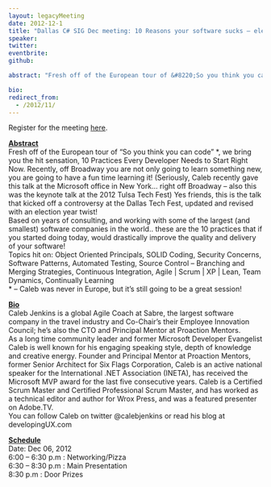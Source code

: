 ```yaml
---
layout: legacyMeeting
date: 2012-12-1
title: "Dallas C# SIG Dec meeting: 10 Reasons your software sucks – election year edition!"
speaker:
twitter:
eventbrite:
github:

abstract: "Fresh off of the European tour of &#8220;So you think you can code&#8221; *, we bring you the hit sensation, 10 Practices Every Developer Needs to Start Right Now. Recently, off Broadway you are not only going to learn something new, you are going to have a fun time learning it! (Seriously, Caleb recently gave this talk at the Microsoft office in New York&#8230; right off Broadway &#8211; also this was the keynote talk at the 2012 Tulsa Tech Fest) Yes friends, this is the talk that kicked off a controversy at the Dallas Tech Fest, updated and revised with an election year twist!<br />Based on years of consulting, and working with some of the largest (and smallest) software companies in the world.. these are the 10 practices that if you started doing today, would drastically improve the quality and delivery of your software!<br />Topics hit on: Object Oriented Principals, SOLID Coding, Security Concerns, Software Patterns, Automated Testing, Source Control &#8211; Branching and Merging Strategies, Continuous Integration, Agile | Scrum | XP | Lean, Team Dynamics, Continually Learning<br />* &#8211; Caleb was never in Europe, but it&#8217;s still going to be a great session!"

bio:
redirect_from:
  - /2012/11/
---
```


<p>Register for the meeting&nbsp;<a href="https://www.eventbrite.com/event/4905790351#">here</a>.</p>
<p><strong><span style="text-decoration: underline;">Abstract</span></strong><br />
Fresh off of the European tour of &#8220;So you think you can code&#8221; *, we bring you the hit sensation, 10 Practices Every Developer Needs to Start Right Now. Recently, off Broadway you are not only going to learn something new, you are going to have a fun time learning it! (Seriously, Caleb recently gave this talk at the Microsoft office in New York&#8230; right off Broadway &#8211; also this was the keynote talk at the 2012 Tulsa Tech Fest) Yes friends, this is the talk that kicked off a controversy at the Dallas Tech Fest, updated and revised with an election year twist!<br />
Based on years of consulting, and working with some of the largest (and smallest) software companies in the world.. these are the 10 practices that if you started doing today, would drastically improve the quality and delivery of your software!<br />
Topics hit on: Object Oriented Principals, SOLID Coding, Security Concerns, Software Patterns, Automated Testing, Source Control &#8211; Branching and Merging Strategies, Continuous Integration, Agile | Scrum | XP | Lean, Team Dynamics, Continually Learning<br />
* &#8211; Caleb was never in Europe, but it&#8217;s still going to be a great session!</p>
<p><strong><span style="text-decoration: underline;">Bio</span><br />
</strong>Caleb Jenkins is a global Agile Coach at Sabre, the largest software company in the travel industry and Co-Chair&#8217;s their Employee Innovation Council; he&#8217;s also the CTO and Principal Mentor at Proaction Mentors.<br />
As a long time community leader and former Microsoft Developer Evangelist Caleb is well known for his engaging speaking style, depth of knowledge and creative energy. Founder and Principal Mentor at Proaction Mentors, former Senior Architect for Six Flags Corporation, Caleb is an active national speaker for the International .NET Association (INETA), has received the Microsoft MVP award for the last five consecutive years. Caleb is a Certified Scrum Master and Certified Professional Scrum Master, and has worked as a technical editor and author for Wrox Press, and was a featured presenter on Adobe.TV.<br />
You can follow Caleb on twitter @calebjenkins or read his blog at developingUX.com</p>
<p><strong><span style="text-decoration: underline;">Schedule</span></strong><br />
Date: Dec 06, 2012<br />
6:00 &#8211; 6:30 p.m : Networking/Pizza<br />
6:30 &#8211; 8:30 p.m : Main Presentation<br />
8:30 p.m : Door Prizes</p>

